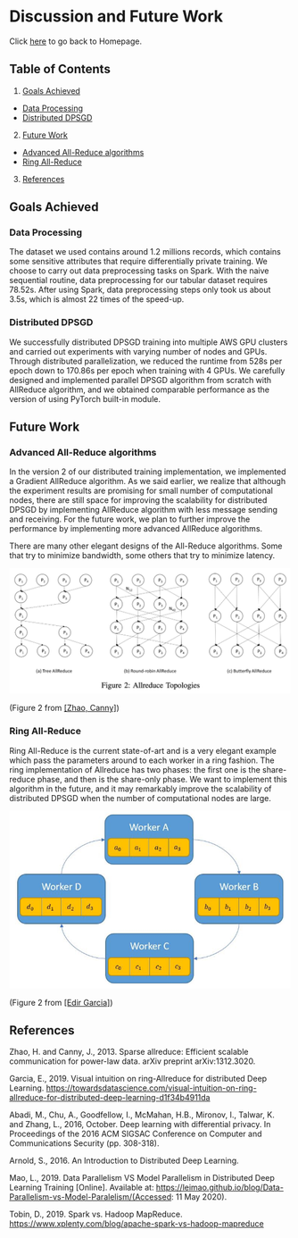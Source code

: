 # Discussion and Future Work

Click <a href="https://yanlitao.github.io/fastDP/">here</a> to go back to Homepage.

## Table of Contents
1. [Goals Achieved](#goals-achieved)
  * [Data Processing](#data-processing)
  * [Distributed DPSGD](#distributed-dpsgd)
2. [Future Work](#future-work)
  * [Advanced All-Reduce algorithms](#advanced-all-reduce-algorithms)
  * [Ring All-Reduce](#ring-all-reduce)
3. [References](#references)

## Goals Achieved

### Data Processing

The dataset we used contains around 1.2 millions records, which contains some sensitive attributes that require differentially private training. We choose to carry out data preprocessing tasks on Spark. With the naive sequential routine, data preprocessing for our tabular dataset requires 78.52s. After using Spark, data preprocessing steps only took us about 3.5s, which is almost 22 times of the speed-up.

### Distributed DPSGD

We successfully distributed DPSGD training into multiple AWS GPU clusters and carried out experiments with varying number of nodes and GPUs. Through distributed parallelization, we reduced the runtime from 528s per epoch down to 170.86s per epoch when training with 4 GPUs. We carefully designed and implemented parallel DPSGD algorithm from scratch with AllReduce algorithm, and we obtained comparable performance as the version of using PyTorch built-in module. 

## Future Work

### Advanced All-Reduce algorithms

In the version 2 of our distributed training implementation, we implemented a Gradient AllReduce algorithm. As we said earlier, we realize that although the experiment results are promising for small number of computational nodes, there are still space for improving the scalability for distributed DPSGD by implementing AllReduce algorithm with less message sending and receiving. For the future work, we plan to further improve the performance by implementing more advanced AllReduce algorithms.

There are many other elegant designs of the All-Reduce algorithms. Some that try to minimize bandwidth, some others that try to minimize latency. 

![allreduce](allreduce.png) 

(Figure 2 from [[Zhao, Canny]](https://arxiv.org/abs/1312.3020))

### Ring All-Reduce

Ring All-Reduce is the current state-of-art and is a very elegant example which pass the parameters around to each worker in a ring fashion. The ring implementation of Allreduce has two phases: the first one is the share-reduce phase, and then is the share-only phase. We want to implement this algorithm in the future, and it may remarkably improve the scalability of distributed DPSGD when the number of computational nodes are large.

![Ring-allreduce](ring-allreduce.jpg) 

(Figure 2 from [[Edir Garcia]](https://towardsdatascience.com/visual-intuition-on-ring-allreduce-for-distributed-deep-learning-d1f34b4911da))


## References
Zhao, H. and Canny, J., 2013. Sparse allreduce: Efficient scalable communication for power-law data. arXiv preprint arXiv:1312.3020.

Garcia, E., 2019. Visual intuition on ring-Allreduce for distributed Deep Learning. https://towardsdatascience.com/visual-intuition-on-ring-allreduce-for-distributed-deep-learning-d1f34b4911da

Abadi, M., Chu, A., Goodfellow, I., McMahan, H.B., Mironov, I., Talwar, K. and Zhang, L., 2016, October. Deep learning with differential privacy. In Proceedings of the 2016 ACM SIGSAC Conference on Computer and Communications Security (pp. 308-318).

Arnold, S., 2016. An Introduction to Distributed Deep Learning.

Mao, L., 2019. Data Parallelism VS Model Parallelism in Distributed Deep Learning Training [Online]. Available at: https://leimao.github.io/blog/Data-Parallelism-vs-Model-Paralelism/(Accessed: 11 May 2020).

Tobin, D., 2019. Spark vs. Hadoop MapReduce. https://www.xplenty.com/blog/apache-spark-vs-hadoop-mapreduce


